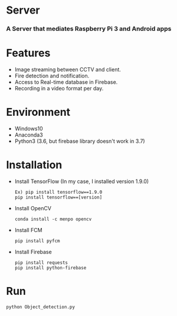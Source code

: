 # Server
<h3><b>A Server that mediates Raspberry Pi 3 and Android apps</b></h3>

# Features
- Image streaming between CCTV and client.
- Fire detection and notification.
- Access to Real-time database in Firebase.
- Recording in a video format per day.

# Environment
- Windows10
- Anaconda3 
- Python3 (3.6, but firebase library doesn't work in 3.7)

# Installation
- Install TensorFlow (In my case, I installed version 1.9.0)

      Ex) pip install tensorflow==1.9.0
      pip install tensorflow==[version]

- Install OpenCV
        
      conda install -c menpo opencv
    
- Install FCM
        
      pip install pyfcm
    
- Install Firebase
        
      pip install requests       
      pip install python-firebase

# Run
    python Object_detection.py
